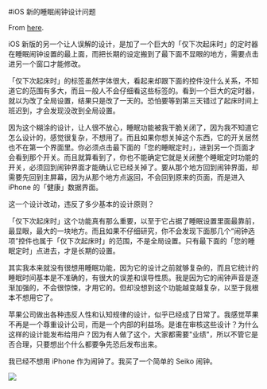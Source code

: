 #iOS 新的睡眠闹钟设计问题

From [here](https://yinwang1.substack.com/p/ios).

iOS 新版的另一个让人误解的设计，是加了一个巨大的「仅下次起床时」的定时器在睡眠闹钟设置的最上面，而把长期的设定搬到了最下面不显眼的地方，需要点击进另一个窗口才能修改。

「仅下次起床时」的标签虽然字体很大，看起来却跟下面的控件没什么关系，不知道它的范围有多大，而且一般人不会仔细看这些标签的。看到一个巨大的定时器，就以为改了全局设置，结果只是改了一天的。恐怕要等到第三天错过了起床时间上班迟到，才会发现没改到全局设置。

因为这个糊涂的设计，让人很不放心，睡眠功能被我干脆关闭了，因为我不知道它怎么设计的，感觉很复杂，不想用了。而且如果你想关掉这个东西，它的开关居然也不在第一个界面里。你必须点击最下面的「您的睡眠定时」，进到另一个页面才会看到那个开关。而且就算看到了，你也不能确定它就是关闭整个睡眠定时功能的开关，必须回到闹钟界面才能确认它已经关掉了。要从那个地方回到闹钟界面，却需要先回到主屏幕，因为从那个地方点返回，不会回到原来的页面，而是进入 iPhone 的「健康」数据界面。

这一个设计改动，违反了多少基本的设计原则？

「仅下次起床时」这个功能真有那么重要，以至于它占据了睡眠设置里面最靠前，最显眼，最大的一块地方。而且如果不仔细研究，你不会发现下面那几个“闹钟选项”控件也属于「仅下次起床时」的范围，不是全局设置。只有最下面的「您的睡眠定时」点进去，才是长期的设置。

其实我本来就没有很想用睡眠功能，因为它的设计之前就够复杂的，而且它统计的睡眠时间基本是不准确的，有很大的误差和误导性质。我是因为它的闹钟声音是逐渐加强的，不会很惊悚，才用它的。但却没想到这个功能越变越复杂，以至于我根本不想用它了。

苹果公司做出各种违反人性和认知规律的设计，似乎已经成了日常了。我感觉苹果不再是一个尊重设计公司，而是一个内部的利益场。是谁在审核这些设计？为什么这样的设计能发布给用户？因为有人做了这个，大家都需要"业绩"，所以不管它是否合理，只要想出个什么都要争先恐后发布出来。

我已经不想用 iPhone 作为闹钟了。我买了一个简单的 Seiko 闹钟。

![](https://substackcdn.com/image/fetch/w_1456,c_limit,f_auto,q_auto:good,fl_progressive:steep/https%3A%2F%2Fbucketeer-e05bbc84-baa3-437e-9518-adb32be77984.s3.amazonaws.com%2Fpublic%2Fimages%2F086eaffa-f0b9-476d-beb4-54fb4ac646a7_2341x1503.jpeg)
